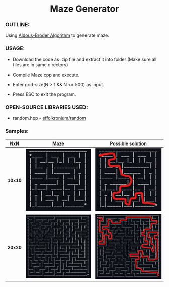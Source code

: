 <h1 align = "center"> Maze Generator </h1>

<h3> OUTLINE: </h3>

Using [Aldous-Broder Algorithm](https://en.wikipedia.org/wiki/Maze_generation_algorithm#Aldous-Broder_algorithm) to generate maze. 

<h3> USAGE: </h3>

*   Download the code as .zip file and extract it into folder 
(Make sure all files are in same directory)

*   Compile Maze.cpp and execute.

*   Enter grid-size(N > 1 && N <= 500) as input.

*   Press ESC to exit the program.

<h3>OPEN-SOURCE LIBRARIES USED:</h3>

*   random.hpp - [effolkronium/random](https://github.com/effolkronium/random )

<h3>Samples: </h3>

|NxN|     Maze  | Possible solution |
|------------|------------|-------------|
|<h4>10x10</h4>| <img src="https://github.com/gsiddh4rtha/MazeGenerator/blob/master/samples/img/10.png?raw=true?raw=true" width="250"> | <img src="https://github.com/gsiddh4rtha/MazeGenerator/blob/master/samples/img/10_Solved.jpg?raw=true" width="250"> |
|<h4>20x20</h4>| <img src="https://github.com/gsiddh4rtha/MazeGenerator/blob/master/samples/img/20.png?raw=true" width="250">| <img src="https://github.com/gsiddh4rtha/MazeGenerator/blob/master/samples/img/20_Solved.jpg?raw=true" width="250"> |
